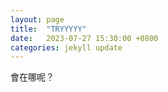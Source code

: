 ```yaml
---
layout: page
title:  "TRYYYYY"
date:   2023-07-27 15:30:00 +0800
categories: jekyll update
---
```

會在哪呢？
